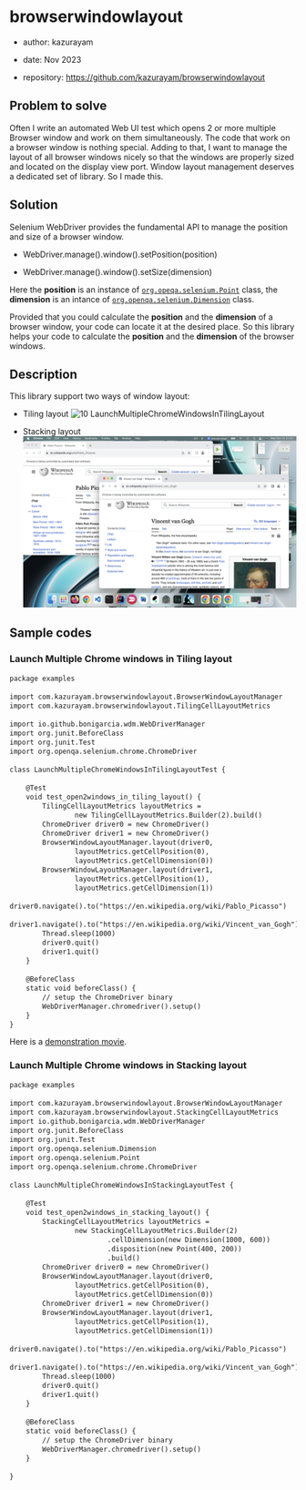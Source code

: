 # browserwindowlayout

-   author: kazurayam

-   date: Nov 2023

-   repository: <https://github.com/kazurayam/browserwindowlayout>

## Problem to solve

Often I write an automated Web UI test which opens 2 or more multiple Browser window and work on them simultaneously. The code that work on a browser window is nothing special. Adding to that, I want to manage the layout of all browser windows nicely so that the windows are properly sized and located on the display view port. Window layout management deserves a dedicated set of library. So I made this.

## Solution

Selenium WebDriver provides the fundamental API to manage the position and size of a browser window.

-   WebDriver.manage().window().setPosition(position)

-   WebDriver.manage().window().setSize(dimension)

Here the **position** is an instance of [`org.opeqa.selenium.Point`](https://javadoc.io/doc/org.seleniumhq.selenium/selenium-api/latest/org/openqa/selenium/Point.html) class, the **dimension** is an intance of [`org.openqa.selenium.Dimension`](https://javadoc.io/doc/org.seleniumhq.selenium/selenium-api/latest/org/openqa/selenium/Dimension.html) class.

Provided that you could calculate the **position** and the **dimension** of a browser window, your code can locate it at the desired place. So this library helps your code to calculate the **position** and the **dimension** of the browser windows.

## Description

This library support two ways of window layout:

-   Tiling layout
    ![10 LaunchMultipleChromeWindowsInTilingLayout](images/10_LaunchMultipleChromeWindowsInTilingLayout.png)

-   Stacking layout
    ![20 LaunchMultipleChromeWindowsInStackingLayout](images/20_LaunchMultipleChromeWindowsInStackingLayout.png)

## Sample codes

### Launch Multiple Chrome windows in Tiling layout

    package examples

    import com.kazurayam.browserwindowlayout.BrowserWindowLayoutManager
    import com.kazurayam.browserwindowlayout.TilingCellLayoutMetrics

    import io.github.bonigarcia.wdm.WebDriverManager
    import org.junit.BeforeClass
    import org.junit.Test
    import org.openqa.selenium.chrome.ChromeDriver

    class LaunchMultipleChromeWindowsInTilingLayoutTest {

        @Test
        void test_open2windows_in_tiling_layout() {
            TilingCellLayoutMetrics layoutMetrics =
                    new TilingCellLayoutMetrics.Builder(2).build()
            ChromeDriver driver0 = new ChromeDriver()
            ChromeDriver driver1 = new ChromeDriver()
            BrowserWindowLayoutManager.layout(driver0,
                    layoutMetrics.getCellPosition(0),
                    layoutMetrics.getCellDimension(0))
            BrowserWindowLayoutManager.layout(driver1,
                    layoutMetrics.getCellPosition(1),
                    layoutMetrics.getCellDimension(1))
            driver0.navigate().to("https://en.wikipedia.org/wiki/Pablo_Picasso")
            driver1.navigate().to("https://en.wikipedia.org/wiki/Vincent_van_Gogh")
            Thread.sleep(1000)
            driver0.quit()
            driver1.quit()
        }

        @BeforeClass
        static void beforeClass() {
            // setup the ChromeDriver binary
            WebDriverManager.chromedriver().setup()
        }
    }

Here is a [demonstration movie](https://drive.google.com/file/d/1sx57ywf4yVqNO4sCHZ8FWsBcHTz9jo9G/view?usp=sharing).

### Launch Multiple Chrome windows in Stacking layout

    package examples

    import com.kazurayam.browserwindowlayout.BrowserWindowLayoutManager
    import com.kazurayam.browserwindowlayout.StackingCellLayoutMetrics
    import io.github.bonigarcia.wdm.WebDriverManager
    import org.junit.BeforeClass
    import org.junit.Test
    import org.openqa.selenium.Dimension
    import org.openqa.selenium.Point
    import org.openqa.selenium.chrome.ChromeDriver

    class LaunchMultipleChromeWindowsInStackingLayoutTest {

        @Test
        void test_open2windows_in_stacking_layout() {
            StackingCellLayoutMetrics layoutMetrics =
                    new StackingCellLayoutMetrics.Builder(2)
                            .cellDimension(new Dimension(1000, 600))
                            .disposition(new Point(400, 200))
                            .build()
            ChromeDriver driver0 = new ChromeDriver()
            BrowserWindowLayoutManager.layout(driver0,
                    layoutMetrics.getCellPosition(0),
                    layoutMetrics.getCellDimension(0))
            ChromeDriver driver1 = new ChromeDriver()
            BrowserWindowLayoutManager.layout(driver1,
                    layoutMetrics.getCellPosition(1),
                    layoutMetrics.getCellDimension(1))
            driver0.navigate().to("https://en.wikipedia.org/wiki/Pablo_Picasso")
            driver1.navigate().to("https://en.wikipedia.org/wiki/Vincent_van_Gogh")
            Thread.sleep(1000)
            driver0.quit()
            driver1.quit()
        }

        @BeforeClass
        static void beforeClass() {
            // setup the ChromeDriver binary
            WebDriverManager.chromedriver().setup()
        }

    }
